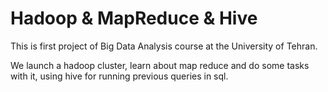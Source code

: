 # Hadoop & MapReduce & Hive

This is first project of Big Data Analysis course at the University of Tehran.

We launch a hadoop cluster, learn about map reduce and do some tasks with it, using hive for running previous queries in sql.

